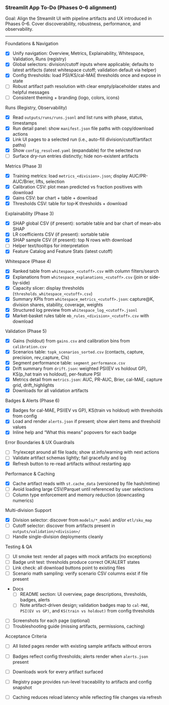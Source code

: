 ### Streamlit App To-Do (Phases 0–6 alignment)

Goal: Align the Streamlit UI with pipeline artifacts and UX introduced in Phases 0–6. Cover discoverability, robustness, performance, and observability.

---

Foundations & Navigation
- [x] Unify navigation: Overview, Metrics, Explainability, Whitespace, Validation, Runs (registry)
- [x] Global selectors: division/cutoff inputs where applicable; defaults to latest artifacts (latest whitespace cutoff; validation default via helper)
- [x] Config thresholds: load PSI/KS/cal-MAE thresholds once and expose in state
- [ ] Robust artifact path resolution with clear empty/placeholder states and helpful messages
- [ ] Consistent theming + branding (logo, colors, icons)

Runs (Registry, Observability)
- [x] Read `outputs/runs/runs.jsonl` and list runs with phase, status, timestamps
- [x] Run detail panel: show `manifest.json` file paths with copy/download actions
- [x] Link UI pages to a selected run (i.e., auto-fill division/cutoff/artifact paths)
- [x] Show `config_resolved.yaml` (expandable) for the selected run
- [ ] Surface dry-run entries distinctly; hide non-existent artifacts

Metrics (Phase 3)
- [x] Training metrics: load `metrics_<division>.json`; display AUC/PR-AUC/Brier, lifts, selection
- [x] Calibration CSV: plot mean predicted vs fraction positives with download
- [x] Gains CSV: bar chart + table + download
- [x] Thresholds CSV: table for top‑K thresholds + download

Explainability (Phase 3)
- [x] SHAP global CSV (if present): sortable table and bar chart of mean-abs SHAP
- [x] LR coefficients CSV (if present): sortable table
- [x] SHAP sample CSV (if present): top N rows with download
- [ ] Helper text/tooltips for interpretation
 - [x] Feature Catalog and Feature Stats (latest cutoff)

Whitespace (Phase 4)
- [x] Ranked table from `whitespace_<cutoff>.csv` with column filters/search
- [x] Explanations from `whitespace_explanations_<cutoff>.csv` (join or side-by-side)
- [x] Capacity slicer: display thresholds (`thresholds_whitespace_<cutoff>.csv`)
- [x] Summary KPIs from `whitespace_metrics_<cutoff>.json`: capture@K, division shares, stability, coverage, weights
- [x] Structured log preview from `whitespace_log_<cutoff>.jsonl`
- [x] Market‑basket rules table `mb_rules_<division>_<cutoff>.csv` with download

Validation (Phase 5)
- [x] Gains (holdout) from `gains.csv` and calibration bins from `calibration.csv`
- [x] Scenarios table: `topk_scenarios_sorted.csv` (contacts, capture, precision, rev_capture, CIs)
- [x] Segment performance table: `segment_performance.csv`
- [x] Drift summary from `drift.json`: weighted PSI(EV vs holdout GP), KS(p_hat train vs holdout), per-feature PSI
- [x] Metrics detail from `metrics.json`: AUC, PR-AUC, Brier, cal-MAE, capture grid, drift_highlights
- [x] Downloads for all validation artifacts

Badges & Alerts (Phase 6)
- [x] Badges for cal-MAE, PSI(EV vs GP), KS(train vs holdout) with thresholds from config
- [x] Load and render `alerts.json` if present; show alert items and threshold values
- [x] Inline help and “What this means” popovers for each badge

Error Boundaries & UX Guardrails
- [ ] Try/except around all file loads; show st.info/warning with next actions
- [ ] Validate artifact schemas lightly; fail gracefully and log
- [x] Refresh button to re-read artifacts without restarting app

Performance & Caching
- [x] Cache artifact reads with `st.cache_data` (versioned by file hash/mtime)
- [ ] Avoid loading large CSV/Parquet until referenced by user selections
- [ ] Column type enforcement and memory reduction (downcasting numerics)

Multi-division Support
- [x] Division selector: discover from `models/*_model` and/or `etl/sku_map`
- [ ] Cutoff selector: discover from artifacts present in `outputs/validation/<division>/`
- [ ] Handle single-division deployments cleanly

Testing & QA
- [ ] UI smoke test: render all pages with mock artifacts (no exceptions)
- [ ] Badge unit test: thresholds produce correct OK/ALERT states
- [ ] Link check: all download buttons point to existing files
- [ ] Scenario math sampling: verify scenario CSV columns exist if file present

- Docs
  - [ ] README section: UI overview, page descriptions, thresholds, badges, alerts
  - [ ] Note artifact-driven design; validation badges map to `cal-MAE`, `PSI(EV vs GP)`, and `KS(train vs holdout)` from config thresholds
- [ ] Screenshots for each page (optional)
- [ ] Troubleshooting guide (missing artifacts, permissions, caching)

Acceptance Criteria
- [ ] All listed pages render with existing sample artifacts without errors
- [ ] Badges reflect config thresholds; alerts render when `alerts.json` present
- [ ] Downloads work for every artifact surfaced
- [ ] Registry page provides run-level traceability to artifacts and config snapshot
- [ ] Caching reduces reload latency while reflecting file changes via refresh


